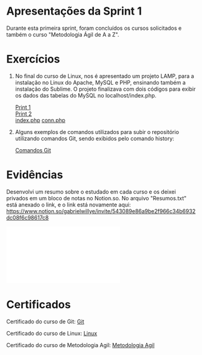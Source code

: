 
# Apresentações da Sprint 1

Durante esta primeira sprint, foram concluídos os cursos solicitados e também o curso "Metodologia Ágil de A a Z".

# Exercícios

1. No final do curso de Linux, nos é apresentado um projeto LAMP, para a instalação no Linux do Apache, MySQL e PHP, ensinando também a instalação do Sublime. O projeto finalizava com dois códigos para exibir os dados das tabelas do MySQL no localhost/index.php.
   
    [Print 1](exercicios/linux1.png)   
    [Print 2](exercicios/linux2.png)    
    [index.php](exercicios/index.php)
    [conn.php](exercicios/conn.php)

3. Alguns exemplos de comandos utilizados para subir o repositório utilizando comandos Git, sendo exibidos pelo comando history:
   
      [Comandos Git](exercicios/Git.png)


# Evidências

Desenvolvi um resumo sobre o estudado em cada curso e os deixei privados em um bloco de notas no Notion.so. No arquivo "Resumos.txt" está anexado o link, e o link está novamente aqui: https://www.notion.so/gabrielwillye/invite/543089e86a9be2f966c34b6932dc08f6c98617c8

![Resumos](evidencias/Resumos.txt)

# Certificados

Certificado do curso de Git:
[Git](certificados/Git.jng)

Certificado do curso de Linux:
[Linux](certificados/Linux.jng)

Certificado do curso de Metodologia Agil:
[Metodologia Agil](certificados/MetodologiaAgil.jng)

